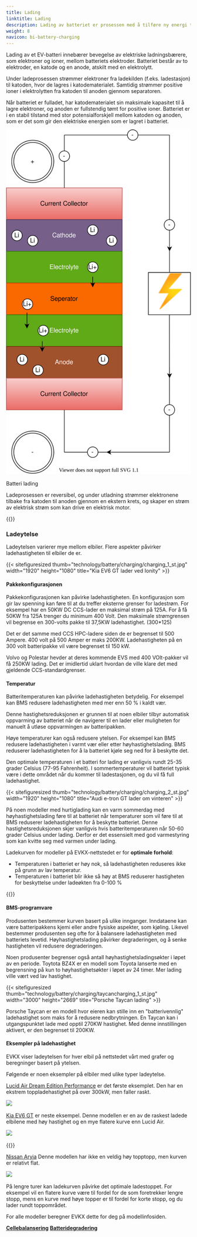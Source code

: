 ```yaml
---
title: Lading
linktitle: Lading
description: Lading av batteriet er prosessen med å tilføre ny energi til batteriet.
weight: 8
navicon: bi-battery-charging
---
```

<!-- markdownlint-disable MD033 -->
Lading av et EV-batteri innebærer bevegelse av elektriske ladningsbærere, som elektroner og ioner, mellom batteriets elektroder. Batteriet består av to elektroder, en katode og en anode, atskilt med en elektrolytt.

Under ladeprosessen strømmer elektroner fra ladekilden (f.eks. ladestasjon) til katoden, hvor de lagres i katodematerialet. Samtidig strømmer positive ioner i elektrolytten fra katoden til anoden gjennom separatoren.

Når batteriet er fulladet, har katodematerialet sin maksimale kapasitet til å lagre elektroner, og anoden er fullstendig tømt for positive ioner. Batteriet er i en stabil tilstand med stor potensialforskjell mellom katoden og anoden, som er det som gir den elektriske energien som er lagret i batteriet.

<figur>
<img src="batteryconceptcharging.drawio.svg" class="img-fluid mx-auto d-block">
<figcaption>
         <p class="lead text-center fw-semibold">
             Batteri lading
         </p>
     </figcaption>
</figur>



Ladeprosessen er reversibel, og under utladning strømmer elektronene tilbake fra katoden til anoden gjennom en ekstern krets, og skaper en strøm av elektrisk strøm som kan drive en elektrisk motor.

{{<evkxdisplayaddarticle />}}

### Ladeytelse

Ladeytelsen varierer mye mellom elbiler. Flere aspekter påvirker ladehastigheten til elbiler de er.

{{< sitefiguresized thumb="technology/battery/charging/charging_1_st.jpg" width="1920" height="1080" title="Kia EV6 GT lader ved Ionity" >}}

#### Pakkekonfigurasjonen

Pakkekonfigurasjonen kan påvirke ladehastigheten. En konfigurasjon som gir lav spenning kan føre til at du treffer eksterne grenser for ladestrøm. For eksempel har en 50KW DC CCS-lader en maksimal strøm på 125A. For å få 50KW fra 125A trenger du minimum 400 Volt. Den maksimale strømgrensen vil begrense en 300-volts pakke til 37,5KW ladehastighet. (300*125)

Det er det samme med CCS HPC-ladere siden de er begrenset til 500 Ampere. 400 volt på 500 Amper er maks 200KW. Ladehastigheten på en 300 volt batteripakke vil være begrenset til 150 kW.

Volvo og Polestar hevder at deres kommende EVS med 400 VOlt-pakker vil få 250KW lading. Det er imidlertid uklart hvordan de ville klare det med gjeldende CCS-standardgrenser.

#### Temperatur

Batteritemperaturen kan påvirke ladehastigheten betydelig. For eksempel kan BMS redusere ladehastigheten med mer enn 50 % i kaldt vær.

Denne hastighetsreduksjonen er grunnen til at noen elbiler tilbyr automatisk oppvarming av batteriet når de navigerer til en lader eller muligheten for manuelt å utløse oppvarmingen av batteripakken.

Høye temperaturer kan også redusere ytelsen. For eksempel kan BMS redusere ladehastigheten i varmt vær eller etter høyhastighetslading. BMS reduserer ladehastigheten for å la batteriet kjøle seg ned for å beskytte det.

Den optimale temperaturen i et batteri for lading er vanligvis rundt 25-35 grader Celsius (77-95 Fahrenheit). I sommertemperaturer vil batteriet typisk være i dette området når du kommer til ladestasjonen, og du vil få full ladehastighet.

{{< sitefiguresized thumb="technology/battery/charging/charging_2_st.jpg" width="1920" height="1080" title="Audi e-tron GT lader om vinteren" >}}

På noen modeller med hurtiglading kan en varm sommerdag med høyhastighetslading føre til at batteriet når temperaturer som vil føre til at BMS reduserer ladehastigheten for å beskytte batteriet. Denne hastighetsreduksjonen skjer vanligvis hvis batteritemperaturen når 50-60 grader Celsius under lading. Derfor er det essensielt med god varmestyring som kan kvitte seg med varmen under lading.

Ladekurven for modeller på EVKX-nettstedet er for <b>optimale forhold</b>:

- Temperaturen i batteriet er høy nok, så ladehastigheten reduseres ikke på grunn av lav temperatur.
- Temperaturen i batteriet blir ikke så høy at BMS reduserer hastigheten for beskyttelse under ladeøkten fra 0-100 %

{{<evkxdisplayaddarticle />}}

#### BMS-programvare

Produsenten bestemmer kurven basert på ulike innganger. Inndataene kan være batteripakkens kjemi eller andre fysiske aspekter, som kjøling. Likevel bestemmer produsenten seg ofte for å balansere ladehastigheten med batteriets levetid. Høyhastighetslading påvirker degraderingen, og å senke hastigheten vil redusere degraderingen.

Noen produsenter begrenser også antall høyhastighetsladingsøkter i løpet av en periode. Toytota BZ4X er en modell som Toyota lanserte med en begrensning på kun to høyhastighetsøkter i løpet av 24 timer. Mer lading ville vært ved lav hastighet.

{{< sitefiguresized thumb="technology/battery/charging/taycancharging_1_st.jpg" width="3000" height="2669" title="Porsche Taycan lading" >}}

Porsche Taycan er en modell hvor eieren kan stille inn en "batterivennlig" ladehastighet som maks for å redusere nedbrytningen. En Taycan kan i utgangspunktet lade med opptil 270KW hastighet. Med denne innstillingen aktivert, er den begrenset til 200KW.

#### Eksempler på ladehastighet

EVKX viser ladeytelsen for hver elbil på nettstedet vårt med grafer og beregninger basert på ytelsen.

Følgende er noen eksempler på elbiler med ulike typer ladeytelse.

[Lucid Air Dream Edition Performance](/models/lucid/air/air_dream_edition_performance/chargingcurve/) er det første eksemplet. Den har en ekstrem toppladehastighet på over 300kW, men faller raskt.

<img src="/images/models/lucid/air/air_dream_edition_performance/chargingcurve.svg" class="img-fluid">

[Kia EV6 GT](/models/kia/ev6/ev6_gt/chargingcurve/) er neste eksempel. Denne modellen er en av de raskest ladede elbilene med høy hastighet og en mye flatere kurve enn Lucid Air.

<img src="/images/models/kia/ev6/ev6_gt/chargingcurve.svg" class="img-fluid">

{{<evkxdisplayaddarticle />}}

[Nissan Aryia](/models/nissan/ariya/ariya_87kwh_e-4orce/chargingcurve/) Denne modellen har ikke en veldig høy topptopp, men kurven er relativt flat.

<img src="/images/models/nissan/ariya/ariya_87kwh_e-4orce/chargingcurve.svg" class="img-fluid">

På lengre turer kan ladekurven påvirke det optimale ladestoppet. For eksempel vil en flatere kurve være til fordel for de som foretrekker lengre stopp, mens en kurve med høye topper er til fordel for korte stopp, og du lader rundt toppområdet.

For alle modeller beregner EVKX dette for deg på modellinfosiden.

<div class="mt-3 mb-3">
    <a href="../cellbalancing/" class="text-decoration-none text-black"><strong><i class="bi-arrow-left"></i>  Cellebalansering</strong></a>
    <a href="../degredation/" class="text-decoration-none text-black float-end"><strong>Batteridegradering <i class="bi-arrow-right"></i></strong></a>
</div>
